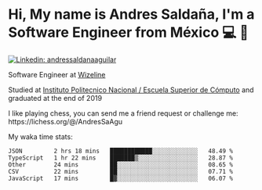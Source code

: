 # Hi, My name is Andres Saldaña, I'm a Software Engineer from México :computer: :boy:

[![Linkedin: andressaldanaaguilar](https://img.shields.io/badge/-andressaldanaaguilar-blue?style=flat-square&logo=Linkedin&logoColor=white&link=https://www.linkedin.com/in/thaianebraga/)](https://www.linkedin.com/in/andressaldanaaguilar)

<p>Software Engineer at <a href="https://www.wizeline.com/">Wizeline</a></p>
<p>Studied at <a href="https://en.wikipedia.org/wiki/ESCOM">Instituto Politecnico Nacional / Escuela Superior de Cómputo</a> and graduated at the end of 2019</p>
<p>I like playing chess, you can send me a friend request or challenge me: https://lichess.org/@/AndresSaAgu</p>

<p> My waka time stats: </p>

<!--START_SECTION:waka-->
```text
JSON         2 hrs 18 mins   ████████████░░░░░░░░░░░░░   48.49 % 
TypeScript   1 hr 22 mins    ███████▒░░░░░░░░░░░░░░░░░   28.87 % 
Other        24 mins         ██░░░░░░░░░░░░░░░░░░░░░░░   08.65 % 
CSV          22 mins         ██░░░░░░░░░░░░░░░░░░░░░░░   07.71 % 
JavaScript   17 mins         █▓░░░░░░░░░░░░░░░░░░░░░░░   06.07 % 
```
<!--END_SECTION:waka-->
